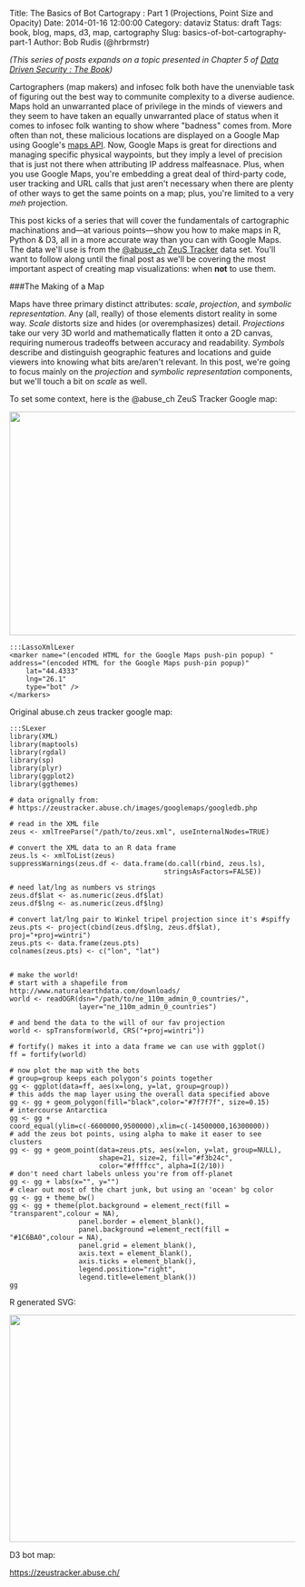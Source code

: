 Title: The Basics of Bot Cartograpy : Part 1 (Projections, Point Size and Opacity)
Date: 2014-01-16 12:00:00
Category: dataviz
Status: draft
Tags: book, blog, maps, d3, map, cartography
Slug: basics-of-bot-cartography-part-1
Author: Bob Rudis (@hrbrmstr)

<style>
.wland {
  fill: #222;
}
.wboundary {
  fill: none;
  stroke: #7f7f7f;
  stroke-width: .15px;
}
.wbot {
	fill-opacity:0.2;
	stroke:#ffffcc;
	stroke-width:0.15;
	fill:#f3b24c;
}
</style>

<smaller><i>(This series of posts expands on a topic presented in Chapter 5 of [Data Driven Security : The Book](http://amzn.to/ddsbook))</i></smaller>

Cartographers (map makers) and infosec folk both have the unenviable task of figuring out the best way to communite complexity to a diverse audience. Maps hold an unwarranted place of privilege in the minds of viewers and they seem to have taken an equally unwarranted place of status when it comes to infosec folk wanting to show where "badness" comes from. More often than not, these malicious locations are displayed on a Google Map using Google's [maps API](https://developers.google.com/maps/). Now, Google Maps is great for directions and managing specific physical waypoints, but they imply a level of precision that is just not there when attributing IP address malfeasnace. Plus, when you use Google Maps, you're embedding a great deal of third-party code, user tracking and URL calls that just aren't necessary when there are plenty of other ways to get the same points on a map; plus, you're limited to a very <i>meh</i> projection.

This post kicks of a series that will cover the fundamentals of cartographic machinations and&mdash;at various points&mdash;show you how to make maps in R, Python &amp; D3, all in a more accurate way than you can with Google Maps. The data we'll use is from the [@abuse_ch](https://twitter.com/abuse_ch) [ZeuS Tracker](https://zeustracker.abuse.ch/) data set. You'll want to follow along until the final post as we'll be covering the most important aspect of creating map visualizations: when **not** to use them.


###The Making of a Map

Maps have three primary distinct attributes: _scale_, _projection_, and _symbolic representation_.  Any (all, really) of those elements distort reality in some way. _Scale_ distorts size and hides (or overemphasizes) detail. _Projections_ take our very 3D world and mathematically flatten it onto a 2D canvas, requiring numerous tradeoffs between accuracy and readability. _Symbols_ describe and distinguish geographic features and locations and guide viewers into knowing what bits are/aren't relevant. In this post, we're going to focus mainly on the _projection_ and _symbolic representation_ components, but we'll touch a bit on _scale_ as well.

To set some context, here is the @abuse_ch ZeuS Tracker Google map:

<img src="/blog/images/2014/01/abuse-gmap.png" width="630" height="394"/>


<script src="/blog/extra/d3.geo.projection.v0.min.js"></script>
<script src="/blog/extra/topojson.v1.min.js"></script>


    :::LassoXmlLexer
    <marker name="(encoded HTML for the Google Maps push-pin popup) " 
    address="(encoded HTML for the Google Maps push-pin popup)" 
        lat="44.4333" 
        lng="26.1" 
        type="bot" />
    </markers>

Original abuse.ch zeus tracker google map:

    :::SLexer
	library(XML)
	library(maptools)
	library(rgdal)
	library(sp)
	library(plyr)
	library(ggplot2)
	library(ggthemes)
  
	# data orignally from:
	# https://zeustracker.abuse.ch/images/googlemaps/googledb.php
  
	# read in the XML file
	zeus <- xmlTreeParse("/path/to/zeus.xml", useInternalNodes=TRUE)
  
	# convert the XML data to an R data frame
	zeus.ls <- xmlToList(zeus)
	suppressWarnings(zeus.df <- data.frame(do.call(rbind, zeus.ls), 
	                                      stringsAsFactors=FALSE))
  
	# need lat/lng as numbers vs strings
	zeus.df$lat <- as.numeric(zeus.df$lat)
	zeus.df$lng <- as.numeric(zeus.df$lng)
  
	# convert lat/lng pair to Winkel tripel projection since it's #spiffy
	zeus.pts <- project(cbind(zeus.df$lng, zeus.df$lat), proj="+proj=wintri") 
	zeus.pts <- data.frame(zeus.pts)
	colnames(zeus.pts) <- c("lon", "lat")
  
  
	# make the world!
	# start with a shapefile from http://www.naturalearthdata.com/downloads/
	world <- readOGR(dsn="/path/to/ne_110m_admin_0_countries/", 
	                 layer="ne_110m_admin_0_countries")
  
	# and bend the data to the will of our fav projection
	world <- spTransform(world, CRS("+proj=wintri"))
  
	# fortify() makes it into a data frame we can use with ggplot()
	ff = fortify(world)
  
	# now plot the map with the bots
	# group=group keeps each polygon's points together
	gg <- ggplot(data=ff, aes(x=long, y=lat, group=group))
	# this adds the map layer using the overall data specified above
	gg <- gg + geom_polygon(fill="black",color="#7f7f7f", size=0.15)
	# intercourse Antarctica
	gg <- gg + coord_equal(ylim=c(-6600000,9500000),xlim=c(-14500000,16300000)) 
	# add the zeus bot points, using alpha to make it easer to see clusters
	gg <- gg + geom_point(data=zeus.pts, aes(x=lon, y=lat, group=NULL),
	                      shape=21, size=2, fill="#f3b24c",  
	                      color="#ffffcc", alpha=I(2/10))
	# don't need chart labels unless you're from off-planet
	gg <- gg + labs(x="", y="")
	# clear out most of the chart junk, but using an 'ocean' bg color
	gg <- gg + theme_bw()
	gg <- gg + theme(plot.background = element_rect(fill = "transparent",colour = NA),
	                 panel.border = element_blank(),
	                 panel.background =element_rect(fill = "#1C6BA0",colour = NA),
	                 panel.grid = element_blank(),
	                 axis.text = element_blank(),
	                 axis.ticks = element_blank(),
	                 legend.position="right",
	                 legend.title=element_blank())
	gg

R generated SVG:

<img src="/blog/images/2014/01/r-zeus.svg" width="630" height="400"/>

D3 bot map:

https://zeustracker.abuse.ch/

<center><div id="d3botmap" style="width:630px;padding:0;margin:0"></div></center>	

<script>

makeBots = function() {
	
	// setup sizes so it fits in our blog post :-)
	
	var width = 630,
	    height = 500;

	// setup Winkel tripel projection, again sizing
	// it properly so the portion of the world we care
	// about fits in our blog post div

	var projection = d3.geo.winkel3()
	    .scale(145)
	    .translate([(width / 2)-30, height / 2])
	    .precision(.1);

	// auto-apply our new projection to paths we make

	var path = d3.geo.path()
	    .projection(projection);

	// append a startng svg, trimming view to get rid of Antarctica

	var svg = d3.select("#d3botmap").append("svg")
	    .attr("width", width)
	    .attr("height", height-90);
		
		
	// we'll need this helper function to convert our maker points
	// to the projection coordinate system
	
	pts = function(d) {
		return([+d3.select(d).attr("lng"), +d3.select(d).attr("lat")]);
	}

  // build the world from the topojson data

	d3.json("/blog/data/maps/world-50m.json", function(error, world) {

		// make the ocean
	
		svg.append("rect")
			  .attr("width", width)
			  .attr("height", height-90)
				.attr("fill","#1C6BA0");

		// make the land 
	
	  svg.insert("path", ".graticule")
	      .datum(topojson.feature(world, world.objects.land))
	      .attr("class", "wland")
	      .attr("d", path);

	  svg.insert("path", ".graticule")
	      .datum(topojson.mesh(world, world.objects.countries, function(a, b) { return a !== b; }))
	      .attr("class", "wboundary")
	      .attr("d", path);

		// add the bots
		// https://zeustracker.abuse.ch/images/googlemaps/googledb.php
		//
		// use d3.xml() to read in XML data then extract lat/lng from
		// each <marker> element

		d3.xml("/blog/data/zeus.xml", function(error, zeus) {
		
		  svg.selectAll(".wbot")
		    .data(zeus.documentElement.getElementsByTagName("marker"))
		    .enter()
				.append("circle")
				.attr("class", "wbot")
	      .attr("cx", function(d) { return projection(pts(d))[0]; })
	      .attr("cy", function(d) { return projection(pts(d))[1]; })
	      .attr("r", function(d) { return 2; });
							
		});

	});

	d3.select(self.frameElement).style("height", height + "px");
}

makeBots();
</script>